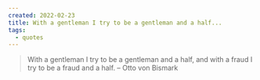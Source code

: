 ```yaml
---
created: 2022-02-23
title: With a gentleman I try to be a gentleman and a half...
tags:
  - quotes
---
```



> With a gentleman I try to be a gentleman and a half, and with a fraud I
try to be a fraud and a half. – Otto von Bismark
